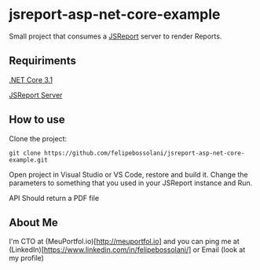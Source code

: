 # jsreport-asp-net-core-example

Small project that consumes a [JSReport](https://jsreport.net/) server to render Reports.

## Requiriments

[.NET Core 3.1](https://dotnet.microsoft.com/download/dotnet-core/3.1)

[JSReport Server](https://jsreport.net/on-prem)

## How to use

Clone the project:
```
git clone https://github.com/felipebossolani/jsreport-asp-net-core-example.git
```
Open project in Visual Studio or VS Code, restore and build it.
Change the parameters to something that you used in your JSReport instance and Run.

API Should return a PDF file

## About Me
I'm CTO at (MeuPortfol.io)[http://meuportfol.io] and you can ping me at (LinkedIn)[https://www.linkedin.com/in/felipebossolani/] or Email (look at my profile)
